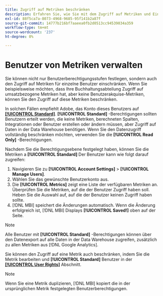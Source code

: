 ```yaml
---
title: Zugriff auf Metriken beschränken
description: Erfahren Sie, wie Sie mit dem Zugriff auf Metriken und Einschränkungen arbeiten.
exl-id: 88f5ca7a-8073-4968-9685-95f141b2a87f
source-git-commit: 14777b216bf7aaeea0fb2d0513cc94539034a359
workflow-type: tm+mt
source-wordcount: '237'
ht-degree: 0%

---
```


# Benutzer von Metriken verwalten

Sie können nicht nur Benutzerberechtigungsstufen festlegen, sondern auch den Zugriff auf Metriken für einzelne Benutzer einschränken. Wenn Sie beispielsweise möchten, dass Ihre Buchhaltungsabteilung Zugriff auf umsatzbezogene Metriken hat, aber keine Benutzerakquise-Metriken, können Sie den Zugriff auf diese Metriken beschränken.

In solchen Fällen empfiehlt Adobe, das Konto dieses Benutzers auf **[[!UICONTROL Standard]](../../administrator/user-management/user-management.md)**. **[!UICONTROL Standard]** -Berechtigungen sollten Benutzern erteilt werden, die keine Metriken, berechneten Spalten, Integrationen oder Benutzer erstellen oder ändern müssen, aber Zugriff auf Daten in der Data Warehouse benötigen. Wenn Sie den Datenzugriff vollständig beschränken möchten, verwenden Sie die **[!UICONTROL Read Only]** -Berechtigungen.

Nachdem Sie die Berechtigungsebene festgelegt haben, können Sie die Metriken a **[!UICONTROL Standard]** Der Benutzer kann wie folgt darauf zugreifen:

1. Navigieren Sie zu **[!UICONTROL Account Settings]** > **[!UICONTROL Manage Users]**.
1. Wählen Sie das gewünschte Benutzerkonto aus.
1. Die **[!UICONTROL Metrics]** zeigt eine Liste der verfügbaren Metriken an. Überprüfen Sie die Metriken, auf die der Benutzer Zugriff haben soll. Heben Sie die Auswahl auf, auf die der Benutzer keinen Zugriff haben sollte.
1. [!DNL MBI] speichert die Änderungen automatisch. Wenn die Änderung erfolgreich ist, [!DNL MBI] Displays **[!UICONTROL Saved!]** oben auf der Seite.

>[!NOTE]
>
>Alle Benutzer mit **[!UICONTROL Standard]** -Berechtigungen können über den Datenexport auf alle Daten in der Data Warehouse zugreifen, zusätzlich zu allen Metriken aus [!DNL Google Analytics].

Sie können den Zugriff auf eine Metrik auch beschränken, indem Sie die Metrik bearbeiten und **[!UICONTROL Standard]** Benutzer in der **[[!UICONTROL User Rights]](../../data-user/reports/ess-manage-data-metrics.md)** Abschnitt.

>[!NOTE]
>
>Wenn Sie eine Metrik duplizieren, [!DNL MBI] kopiert die in der ursprünglichen Metrik festgelegten Benutzerberechtigungen.
